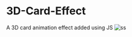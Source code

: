 # 3D-Card-Effect
A 3D card animation effect added using JS
![ss](https://user-images.githubusercontent.com/86515109/125154856-cbb71d80-e179-11eb-8a7a-a6552e6d0f89.JPG)

